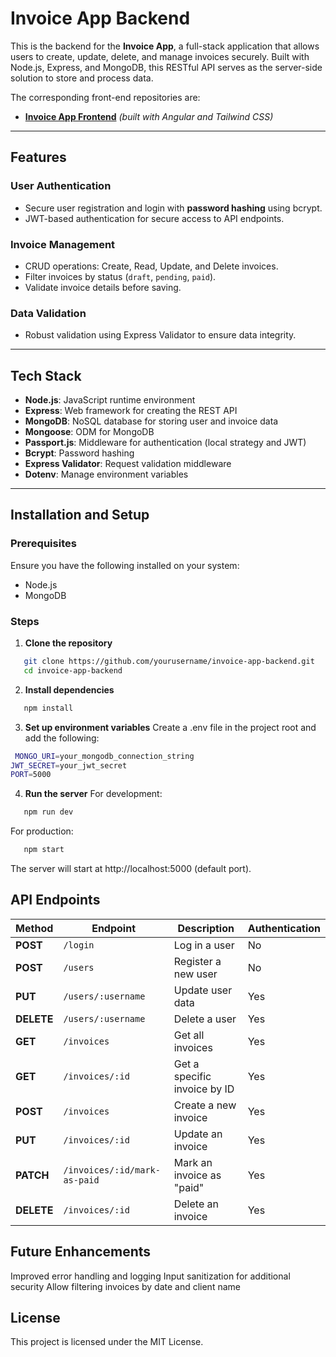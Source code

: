 # Invoice App Backend

This is the backend for the **Invoice App**, a full-stack application that allows users to create, update, delete, and manage invoices securely. Built with Node.js, Express, and MongoDB, this RESTful API serves as the server-side solution to store and process data.

The corresponding front-end repositories are:

- **[Invoice App Frontend](https://github.com/yourusername/invoice-app)** _(built with Angular and Tailwind CSS)_

---

## Features

### **User Authentication**

- Secure user registration and login with **password hashing** using bcrypt.
- JWT-based authentication for secure access to API endpoints.

### **Invoice Management**

- CRUD operations: Create, Read, Update, and Delete invoices.
- Filter invoices by status (`draft`, `pending`, `paid`).
- Validate invoice details before saving.

### **Data Validation**

- Robust validation using Express Validator to ensure data integrity.

---

## Tech Stack

- **Node.js**: JavaScript runtime environment
- **Express**: Web framework for creating the REST API
- **MongoDB**: NoSQL database for storing user and invoice data
- **Mongoose**: ODM for MongoDB
- **Passport.js**: Middleware for authentication (local strategy and JWT)
- **Bcrypt**: Password hashing
- **Express Validator**: Request validation middleware
- **Dotenv**: Manage environment variables

---

## Installation and Setup

### Prerequisites

Ensure you have the following installed on your system:

- Node.js
- MongoDB

### Steps

1. **Clone the repository**

```bash
   git clone https://github.com/yourusername/invoice-app-backend.git
   cd invoice-app-backend
```

2. **Install dependencies**

```bash
   npm install
```

3. **Set up environment variables**
   Create a .env file in the project root and add the following:

```bash
 MONGO_URI=your_mongodb_connection_string
JWT_SECRET=your_jwt_secret
PORT=5000
```

4.  **Run the server**
    For development:

```bash
   npm run dev
```

For production:

```bash
   npm start
```

The server will start at http://localhost:5000 (default port).

## API Endpoints

| Method     | Endpoint                     | Description                  | Authentication |
| ---------- | ---------------------------- | ---------------------------- | -------------- |
| **POST**   | `/login`                     | Log in a user                | No             |
| **POST**   | `/users`                     | Register a new user          | No             |
| **PUT**    | `/users/:username`           | Update user data             | Yes            |
| **DELETE** | `/users/:username`           | Delete a user                | Yes            |
| **GET**    | `/invoices`                  | Get all invoices             | Yes            |
| **GET**    | `/invoices/:id`              | Get a specific invoice by ID | Yes            |
| **POST**   | `/invoices`                  | Create a new invoice         | Yes            |
| **PUT**    | `/invoices/:id`              | Update an invoice            | Yes            |
| **PATCH**  | `/invoices/:id/mark-as-paid` | Mark an invoice as "paid"    | Yes            |
| **DELETE** | `/invoices/:id`              | Delete an invoice            | Yes            |

## Future Enhancements

Improved error handling and logging
Input sanitization for additional security
Allow filtering invoices by date and client name

## License

This project is licensed under the MIT License.
